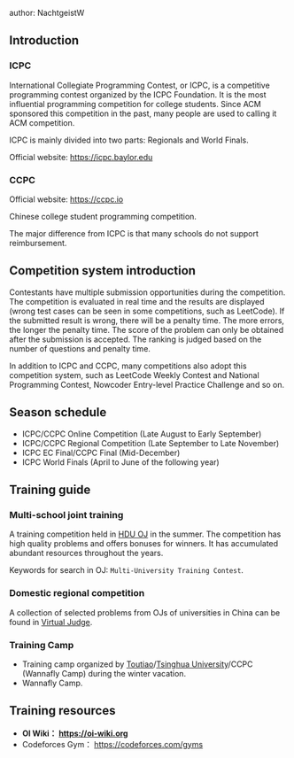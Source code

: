 author: NachtgeistW

## Introduction

### ICPC

International Collegiate Programming Contest, or ICPC, is a competitive programming contest organized by the ICPC Foundation. It is the most influential programming competition for college students. Since ACM sponsored this competition in the past, many people are used to calling it ACM competition.

ICPC is mainly divided into two parts: Regionals and World Finals.

Official website: <https://icpc.baylor.edu> 

### CCPC

Official website: <https://ccpc.io> 

Chinese college student programming competition.

The major difference from ICPC is that many schools do not support reimbursement.

## Competition system introduction

Contestants have multiple submission opportunities during the competition. The competition is evaluated in real time and the results are displayed (wrong test cases can be seen in some competitions, such as LeetCode). If the submitted result is wrong, there will be a penalty time. The more errors, the longer the penalty time. The score of the problem can only be obtained after the submission is accepted. The ranking is judged based on the number of questions and penalty time.

In addition to ICPC and CCPC, many competitions also adopt this competition system, such as LeetCode Weekly Contest and National Programming Contest, Nowcoder Entry-level Practice Challenge and so on.

## Season schedule

- ICPC/CCPC Online Competition (Late August to Early September)
- ICPC/CCPC Regional Competition (Late September to Late November)
- ICPC EC Final/CCPC Final (Mid-December)
- ICPC World Finals (April to June of the following year)

## Training guide

### Multi-school joint training

A training competition held in [HDU OJ](http://acm.hdu.edu.cn) in the summer. The competition has high quality problems and offers bonuses for winners. It has accumulated abundant resources throughout the years.

Keywords for search in OJ: `Multi-University Training Contest`.

### Domestic regional competition

A collection of selected problems from OJs of universities in China can be found in [Virtual Judge](https://vjudge.net/).

### Training Camp

- Training camp organized by [Toutiao](https://en.wikipedia.org/wiki/Toutiao)/[Tsinghua University](https://www.tsinghua.edu.cn/en/index.htm)/CCPC (Wannafly Camp) during the winter vacation.
- Wannafly Camp.

## Training resources

-  **OI Wiki： <https://oi-wiki.org>** 
- Codeforces Gym： <https://codeforces.com/gyms> 
